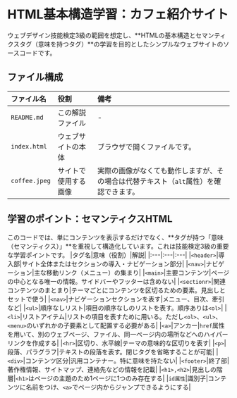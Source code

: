 # HTML基本構造学習：カフェ紹介サイト
ウェブデザイン技能検定3級の範囲を想定し、**HTMLの基本構造とセマンティクスタグ（意味を持つタグ）**の学習を目的としたシンプルなウェブサイトのソースコードです。

## ファイル構成
|ファイル名|役割|備考|
|:---|:---|:---|
|`README.md`|この解説ファイル|-|
|`index.html`|ウェブサイトの本体|ブラウザで開くファイルです。|
|`coffee.jpeg`|サイトで使用する画像|実際の画像がなくても動作しますが、その場合は代替テキスト（`alt`属性）を確認できます。|

## 学習のポイント：セマンティクスHTML
このコードでは、単にコンテンツを表示するだけでなく、**タグが持つ「意味（セマンティクス）」**を重視して構造化しています。これは技能検定3級の重要な学習ポイントです。
|タグ名|意味（役割）|解説|
|:---|:---|:---|
|`<header>`|導入部|サイト全体またはセクションの導入・ナビゲーション部分|
|`<nav>`|ナビゲーション|主な移動リンク（メニュー）の集まり|
|`<main>`|主要コンテンツ|ページの中心となる唯一の情報。サイドバーやフッターは含めない|
|`<sectionr>`|関連コンテンツのまとまり|テーマごとにコンテンツを区切るための要素。見出しとセットで使う|
|`<nav>`|ナビゲーションセクションを表す|メニュー、目次、牽引など|
|`<ul>`|順序なしリスト|項目の順序なしのリストを表す。順序ありは`<ol>`|
|`<li>`|リストアイテム|リストの項目を表すために用いる。ただし`<ol>`、`<ul>`、`<menu>`のいずれかの子要素として配置する必要がある|
|`<a>`|アンカー|`href`属性を用いて、別のウェブページ、ファイル、同一ページ内の場所などへのハイパーリンクを作成する|
|`<hr>`|区切り、水平線|テーマの意味的な区切りを表す|
|`<p>`|段落、パラグラフ|テキストの段落を表す。閉じタグを省略することが可能|
|`<div>`|コンテンツ区分|汎用コンテナー。特に意味を持たない|
|`<footer>`|終了部|著作権情報、サイトマップ、連絡先などの情報を記載|
|`<h1>,<h2>`|見出しの階層|`<h1>`はページの主題のため1ページに1つのみ存在する|
|`id属性`|識別子|コンテンツに名前をつけ、`<a>`でページ内からジャンプできるようにする|

